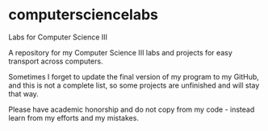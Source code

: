 # computersciencelabs
Labs for Computer Science III

A repository for my Computer Science III labs and projects for easy transport across computers.

Sometimes I forget to update the final version of my program to my GitHub, and this is not a complete list, so some projects are unfinished and will stay that way.

Please have academic honorship and do not copy from my code - instead learn from my efforts and my mistakes.
